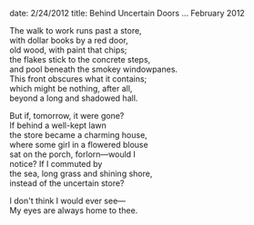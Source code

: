 date: 2/24/2012
title: Behind Uncertain Doors
...
February 2012

The walk to work runs past a store,   
with dollar books by a red door,   
old wood, with paint that chips;  
the flakes stick to the concrete steps,  
and pool beneath the smokey windowpanes.  
This front obscures what it contains;  
which might be nothing, after all,  
beyond a long and shadowed hall.  
 
But if, tomorrow, it were gone?  
If behind a well-kept lawn   
the store became a charming house,  
where some girl in a flowered blouse  
sat on the porch, forlorn—would I  
notice? If I commuted by  
the sea, long grass and shining shore,  
instead of the uncertain store?  

I don't think I would ever see—  
My eyes are always home to thee.  
